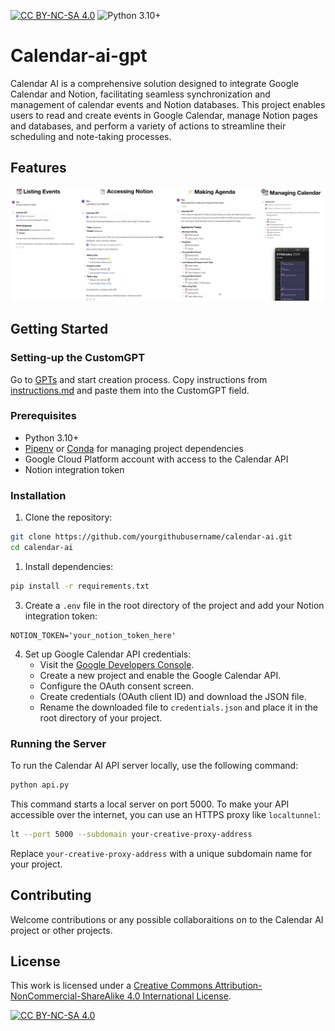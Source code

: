 [![CC BY-NC-SA 4.0][cc-by-nc-sa-shield]][cc-by-nc-sa] <img src="https://img.shields.io/badge/Python-3.10+-blue.svg" alt="Python 3.10+" />

# Calendar-ai-gpt

Calendar AI is a comprehensive solution designed to integrate Google Calendar and Notion, facilitating seamless synchronization and management of calendar events and Notion databases. This project enables users to read and create events in Google Calendar, manage Notion pages and databases, and perform a variety of actions to streamline their scheduling and note-taking processes.


## Features

<img src="./img/features.jpg" alt="Features" />


## Getting Started

### Setting-up the CustomGPT 
Go to [GPTs](https://chat.openai.com/gpts) and start creation process.
Copy instructions from [instructions.md](./instructions.md) and paste them into the CustomGPT field.

### Prerequisites

- Python 3.10+
- [Pipenv](https://pipenv.pypa.io/en/latest/) or [Conda](https://docs.conda.io/en/latest/) for managing project dependencies
- Google Cloud Platform account with access to the Calendar API
- Notion integration token

### Installation

1. Clone the repository:

```bash
git clone https://github.com/yourgithubusername/calendar-ai.git
cd calendar-ai
```

1. Install dependencies:

```bash
pip install -r requirements.txt
```

3. Create a `.env` file in the root directory of the project and add your Notion integration token:

```plaintext
NOTION_TOKEN='your_notion_token_here'
```

4. Set up Google Calendar API credentials:
   - Visit the [Google Developers Console](https://console.developers.google.com/).
   - Create a new project and enable the Google Calendar API.
   - Configure the OAuth consent screen.
   - Create credentials (OAuth client ID) and download the JSON file.
   - Rename the downloaded file to `credentials.json` and place it in the root directory of your project.

### Running the Server

To run the Calendar AI API server locally, use the following command:

```bash
python api.py
```

This command starts a local server on port 5000. To make your API accessible over the internet, you can use an HTTPS proxy like `localtunnel`:

```bash
lt --port 5000 --subdomain your-creative-proxy-address
```

Replace `your-creative-proxy-address` with a unique subdomain name for your project.


## Contributing

Welcome contributions or any possible collaboraitions on to the Calendar AI project or other projects.

## License

This work is licensed under a
[Creative Commons Attribution-NonCommercial-ShareAlike 4.0 International License][cc-by-nc-sa].

[![CC BY-NC-SA 4.0][cc-by-nc-sa-image]][cc-by-nc-sa]

[cc-by-nc-sa]: http://creativecommons.org/licenses/by-nc-sa/4.0/
[cc-by-nc-sa-image]: https://licensebuttons.net/l/by-nc-sa/4.0/88x31.png
[cc-by-nc-sa-shield]: https://img.shields.io/badge/License-CC%20BY--NC--SA%204.0-lightgrey.svg
